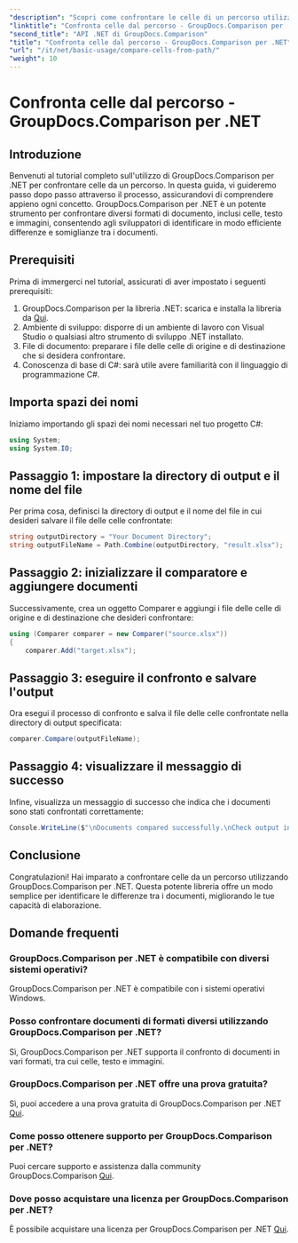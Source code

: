 ```yaml
---
"description": "Scopri come confrontare le celle di un percorso utilizzando GroupDocs.Comparison per .NET. Identifica in modo efficiente le differenze tra i documenti."
"linktitle": "Confronta celle dal percorso - GroupDocs.Comparison per .NET"
"second_title": "API .NET di GroupDocs.Comparison"
"title": "Confronta celle dal percorso - GroupDocs.Comparison per .NET"
"url": "/it/net/basic-usage/compare-cells-from-path/"
"weight": 10
---
```


# Confronta celle dal percorso - GroupDocs.Comparison per .NET

## Introduzione
Benvenuti al tutorial completo sull'utilizzo di GroupDocs.Comparison per .NET per confrontare celle da un percorso. In questa guida, vi guideremo passo dopo passo attraverso il processo, assicurandovi di comprendere appieno ogni concetto. GroupDocs.Comparison per .NET è un potente strumento per confrontare diversi formati di documento, inclusi celle, testo e immagini, consentendo agli sviluppatori di identificare in modo efficiente differenze e somiglianze tra i documenti.
## Prerequisiti
Prima di immergerci nel tutorial, assicurati di aver impostato i seguenti prerequisiti:
1. GroupDocs.Comparison per la libreria .NET: scarica e installa la libreria da [Qui](https://releases.groupdocs.com/comparison/net/).
2. Ambiente di sviluppo: disporre di un ambiente di lavoro con Visual Studio o qualsiasi altro strumento di sviluppo .NET installato.
3. File di documento: preparare i file delle celle di origine e di destinazione che si desidera confrontare.
4. Conoscenza di base di C#: sarà utile avere familiarità con il linguaggio di programmazione C#.

## Importa spazi dei nomi
Iniziamo importando gli spazi dei nomi necessari nel tuo progetto C#:
```csharp
using System;
using System.IO;
```
## Passaggio 1: impostare la directory di output e il nome del file
Per prima cosa, definisci la directory di output e il nome del file in cui desideri salvare il file delle celle confrontate:
```csharp
string outputDirectory = "Your Document Directory";
string outputFileName = Path.Combine(outputDirectory, "result.xlsx");
```
## Passaggio 2: inizializzare il comparatore e aggiungere documenti
Successivamente, crea un oggetto Comparer e aggiungi i file delle celle di origine e di destinazione che desideri confrontare:
```csharp
using (Comparer comparer = new Comparer("source.xlsx"))
{
    comparer.Add("target.xlsx");
```
## Passaggio 3: eseguire il confronto e salvare l'output
Ora esegui il processo di confronto e salva il file delle celle confrontate nella directory di output specificata:
```csharp
comparer.Compare(outputFileName);
```
## Passaggio 4: visualizzare il messaggio di successo
Infine, visualizza un messaggio di successo che indica che i documenti sono stati confrontati correttamente:
```csharp
Console.WriteLine($"\nDocuments compared successfully.\nCheck output in {outputDirectory}.");
```

## Conclusione
Congratulazioni! Hai imparato a confrontare celle da un percorso utilizzando GroupDocs.Comparison per .NET. Questa potente libreria offre un modo semplice per identificare le differenze tra i documenti, migliorando le tue capacità di elaborazione.
## Domande frequenti
### GroupDocs.Comparison per .NET è compatibile con diversi sistemi operativi?
GroupDocs.Comparison per .NET è compatibile con i sistemi operativi Windows.
### Posso confrontare documenti di formati diversi utilizzando GroupDocs.Comparison per .NET?
Sì, GroupDocs.Comparison per .NET supporta il confronto di documenti in vari formati, tra cui celle, testo e immagini.
### GroupDocs.Comparison per .NET offre una prova gratuita?
Sì, puoi accedere a una prova gratuita di GroupDocs.Comparison per .NET [Qui](https://releases.groupdocs.com/).
### Come posso ottenere supporto per GroupDocs.Comparison per .NET?
Puoi cercare supporto e assistenza dalla community GroupDocs.Comparison [Qui](https://forum.groupdocs.com/c/comparison/12).
### Dove posso acquistare una licenza per GroupDocs.Comparison per .NET?
È possibile acquistare una licenza per GroupDocs.Comparison per .NET [Qui](https://purchase.groupdocs.com/buy).